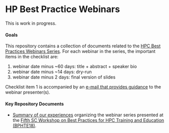 # HP Best Practice Webinars

This is work in progress.

#### Goals

This repository contains a collection of documents related to the [HPC Best Practices Webinars Series](https://ideas-productivity.org/events/hpc-best-practices-webinars). 
For each webinar in the series, the important items in the checklist are:

1. webinar date minus ~60 days: title + abstract + speaker bio
1. webinar date minus ~14 days: dry-run
1. webinar date minus   2 days: final version of slides

Checklist item 1 is accompanied by an [e-mail that provides guidance](guidance.md) to the webinar presenter(s).

#### Key Repository Documents

- [Summary of our experiences](2019_JOCSE.pdf) organizing the webinar series presented at the [Fifth SC Workshop on
Best Practices for HPC Training and Education (BPHTE18)](https://sighpceducation.acm.org/BPHTE18.html).
